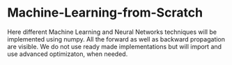 # Machine-Learning-from-Scratch
Here different Machine Learning and Neural Networks techniques will be implemented using numpy. All the forward as well as backward propagation are visible.
We do not use ready made implementations but will import and use advanced optimizaton, when needed.
